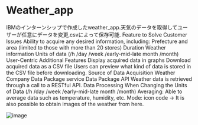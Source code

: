 # Weather_app
IBMのインターンシップで作成したweather_app.天気のデータを取得してユーザーが任意にデータを変更,csvによって保存可能.
Feature to Solve Customer Issues
Ability to acquire any desired information, including:
Prefecture and area (limited to those with more than 20 stores)
Duration
Weather information
Units of data (/h /day /week /early-mid-late month /month)
User-Centric Additional Features
Display acquired data in graphs
Download acquired data as a CSV file
Users can preview what kind of data is stored in the CSV file before downloading.
Source of Data Acquisition
Weather Company Data Package service
Data Package API
Weather data is retrieved through a call to a RESTful API.
Data Processing When Changing the Units of Data (/h /day /week /early-mid-late month /month)
Averaging: Able to average data such as temperature, humidity, etc.
Mode: icon code → It is also possible to obtain images of the weather from here.


![image](https://github.com/payopayouhuh/Weather_app/assets/134220954/5b3baa85-44ea-4949-99de-1f2d0fd8835a)

